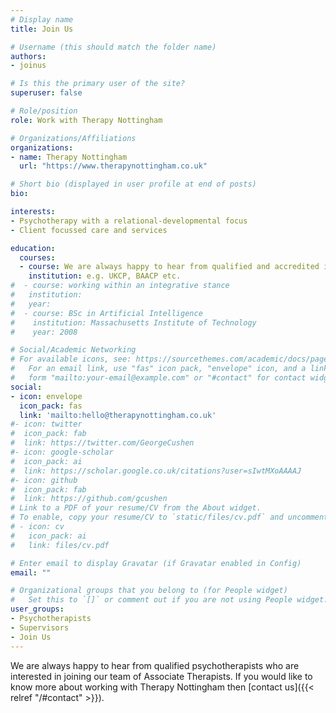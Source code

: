 ```yaml
---
# Display name
title: Join Us

# Username (this should match the folder name)
authors:
- joinus

# Is this the primary user of the site?
superuser: false

# Role/position
role: Work with Therapy Nottingham

# Organizations/Affiliations
organizations:
- name: Therapy Nottingham
  url: "https://www.therapynottingham.co.uk"

# Short bio (displayed in user profile at end of posts)
bio: 

interests:
- Psychotherapy with a relational-developmental focus
- Client focussed care and services

education:
  courses:
  - course: We are always happy to hear from qualified and accredited integrative psychotherapists
    institution: e.g. UKCP, BAACP etc.
#  - course: working within an integrative stance
#   institution:
#   year: 
#  - course: BSc in Artificial Intelligence
#    institution: Massachusetts Institute of Technology
#    year: 2008

# Social/Academic Networking
# For available icons, see: https://sourcethemes.com/academic/docs/page-builder/#icons
#   For an email link, use "fas" icon pack, "envelope" icon, and a link in the
#   form "mailto:your-email@example.com" or "#contact" for contact widget.
social:
- icon: envelope
  icon_pack: fas
  link: 'mailto:hello@therapynottingham.co.uk'
#- icon: twitter
#  icon_pack: fab
#  link: https://twitter.com/GeorgeCushen
#- icon: google-scholar
#  icon_pack: ai
#  link: https://scholar.google.co.uk/citations?user=sIwtMXoAAAAJ
#- icon: github
#  icon_pack: fab
#  link: https://github.com/gcushen
# Link to a PDF of your resume/CV from the About widget.
# To enable, copy your resume/CV to `static/files/cv.pdf` and uncomment the lines below.
# - icon: cv
#   icon_pack: ai
#   link: files/cv.pdf

# Enter email to display Gravatar (if Gravatar enabled in Config)
email: ""

# Organizational groups that you belong to (for People widget)
#   Set this to `[]` or comment out if you are not using People widget.
user_groups:
- Psychotherapists
- Supervisors
- Join Us
---
```


We are always happy to hear from qualified psychotherapists who are interested in joining our team of Associate Therapists. If you would like to know more about working with Therapy Nottingham then [contact us]({{< relref "/#contact" >}}).
